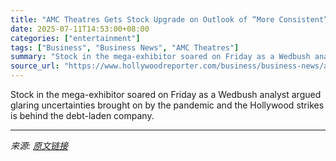 ```yaml
---
title: "AMC Theatres Gets Stock Upgrade on Outlook of “More Consistent” Blockbuster Releases"
date: 2025-07-11T14:53:00+08:00
categories: ["entertainment"]
tags: ["Business", "Business News", "AMC Theatres"]
summary: "Stock in the mega-exhibitor soared on Friday as a Wedbush analyst argued glaring uncertainties brought on by the pandemic and the Hollywood strikes is behind the debt-laden company."
source_url: "https://www.hollywoodreporter.com/business/business-news/amc-theatres-stock-upgrade-1236312022/"
---
```


Stock in the mega-exhibitor soared on Friday as a Wedbush analyst argued glaring uncertainties brought on by the pandemic and the Hollywood strikes is behind the debt-laden company.

---

*来源: [原文链接](https://www.hollywoodreporter.com/business/business-news/amc-theatres-stock-upgrade-1236312022/)*
